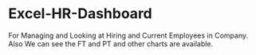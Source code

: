 # Excel-HR-Dashboard
For Managing and Looking at Hiring and Current Employees in Company. 
Also We can see the FT and PT and other charts are available.
